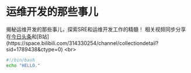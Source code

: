 # 运维开发的那些事儿
揭秘运维开发的那些事儿，探索SRE和运维开发工作的精髓！
相关视频同步分享在[今日头条](https://www.toutiao.com/c/user/token/MS4wLjABAAAA0YFomuMNm87NNysXeUsQdI0Tt3gOgz8WG_0B3MzxsmI/?)和[B站](https://space.bilibili.com/314330254/channel/collectiondetail?sid=1789438&ctype=0)
<br>

```bash
#!/bin/bash
echo "HELLO."
```
